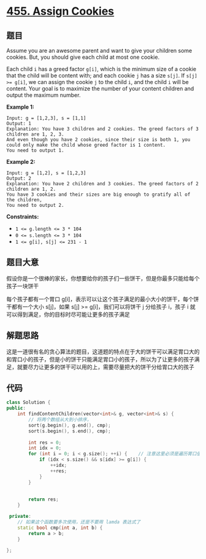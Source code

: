 # [455. Assign Cookies](https://leetcode.com/problems/assign-cookies/)

## 题目

Assume you are an awesome parent and want to give your children some cookies. But, you should give each child at most one cookie.

Each child `i` has a greed factor `g[i]`, which is the minimum size of a cookie that the child will be content with; and each cookie `j` has a size `s[j]`. If `s[j] >= g[i]`, we can assign the cookie `j` to the child `i`, and the child `i` will be content. Your goal is to maximize the number of your content children and output the maximum number.

 

**Example 1:**

```
Input: g = [1,2,3], s = [1,1]
Output: 1
Explanation: You have 3 children and 2 cookies. The greed factors of 3 children are 1, 2, 3. 
And even though you have 2 cookies, since their size is both 1, you could only make the child whose greed factor is 1 content.
You need to output 1.
```

**Example 2:**

```
Input: g = [1,2], s = [1,2,3]
Output: 2
Explanation: You have 2 children and 3 cookies. The greed factors of 2 children are 1, 2. 
You have 3 cookies and their sizes are big enough to gratify all of the children, 
You need to output 2.
```

 

**Constraints:**

- `1 <= g.length <= 3 * 104`
- `0 <= s.length <= 3 * 104`
- `1 <= g[i], s[j] <= 231 - 1`

## 题目大意

假设你是一个很棒的家长，你想要给你的孩子们一些饼干，但是你最多只能给每个孩子一块饼干

每个孩子都有一个胃口 g[i]，表示可以让这个孩子满足的最小大小的饼干，每个饼干都有一个大小 s[j]，如果 s[j] >= g[i]，我们可以将饼干 j 分给孩子 i，孩子 i 就可以得到满足，你的目标时尽可能让更多的孩子满足 

## 解题思路

这是一道很有名的贪心算法的题目，这道题的特点在于大的饼干可以满足胃口大的和胃口小的孩子，但是小的饼干只能满足胃口小的孩子，所以为了让更多的孩子满足，就要尽力让更多的饼干可以用的上，需要尽量把大的饼干分给胃口大的孩子

## 代码

````c++
class Solution {
public:
    int findContentChildren(vector<int>& g, vector<int>& s) {
        // 将两个数组从大到小排序，
        sort(g.begin(), g.end(), cmp);
        sort(s.begin(), s.end(), cmp);
        
        int res = 0;
        int idx = 0;
        for (int i = 0; i < g.size(); ++i) {    // 注意这里必须是遍历胃口值，因为最大的饼干不能满足最大的胃口
            if (idx < s.size() && s[idx] >= g[i]) {
                ++idx;
                ++res;
            }
        }
        
        
        return res;
    }

 private:
    // 如果这个函数要多次使用，还是不要用 lamda 表达式了
    static bool cmp(int a, int b) {
        return a > b;
    }
    
};
````

